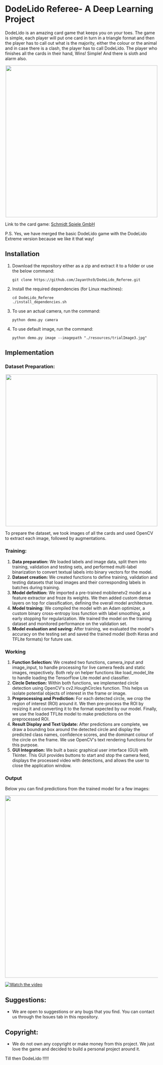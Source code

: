 # DodeLido Referee- A Deep Learning Project

DodeLido is an amazing card game that keeps you on your toes. The game is simple, each player will put one card in turn in a triangle format and then the player has to call out what is the majority, either the colour or the animal and in case there is a clash, the player has to call DodeLido. The player who finishes all the cards in their hand, Wins! Simple! And there is sloth and alarm also. 

<p align="center">
  <img src="https://github.com/Jayanths9/Dodelido_opencv/assets/9052405/d8003dd2-108d-4b64-97fd-904f702442a0" width="500">
</p>

Link to the card game: [Schmidt Spiele GmbH](https://www.dreimagier.de/details/produkt/dodelido-extreme.html)

P.S. Yes, we have merged the basic DodeLido game with the DodeLido Extreme version because we like it that way!

## Installation
1. Download the repository either as a zip and extract it to a folder or use the below command:
   ```
   git clone https://github.com/Jayanths9/DodeLido_Referee.git
   ```
2. Install the required dependencies (for Linux machines):
   ```
   cd DodeLido_Referee
   ./install_dependencies.sh
   ```
3. To use an actual camera, run the command:
   ```
   python demo.py camera 
   ```
4. To use default image, run the command:
   ```
   python demo.py image --imagepath "./resources/trialImage3.jpg" 
   ```
## Implementation

### Dataset Preparation:
  <p align="center">
  <img src="https://github.com/Jayanths9/DodeLido_Referee/assets/9052405/b8e37230-2b1a-4104-b406-f4dc64405166" width="500">
  </p>
To prepare the dataset, we took images of all the cards and used OpenCV to extract each image, followed by augmentations. 
  
### Training:
1. **Data preparation:** We loaded labels and image data, split them into training, validation and testing sets, and performed multi-label binarization to convert textual labels into binary vectors for the model.
3. **Dataset creation:** We created functions to define training, validation and testing datasets that load images and their corresponding labels in batches during training.
4. **Model definition:** We imported a pre-trained mobilenetv2 model as a feature extractor and froze its weights. We then added custom dense layers on top for classification, defining the overall model architecture.
5. **Model training:** We compiled the model with an Adam optimizer, a custom binary cross-entropy loss function with label smoothing, and early stopping for regularization. We trained the model on the training dataset and monitored performance on the validation set.
6. **Model evaluation and saving:** After training, we evaluated the model's accuracy on the testing set and saved the trained model (both Keras and TFLite formats) for future use.

### Working
1. **Function Selection:** We created two functions, camera_input and image_input, to handle processing for live camera feeds and static images, respectively. Both rely on helper functions like load_model_lite to handle loading the TensorFlow Lite model and classifier.
2. **Circle Detection:**  Within both functions, we implemented circle detection using OpenCV's cv2.HoughCircles function. This helps us isolate potential objects of interest in the frame or image.
3. **Preprocessing and Prediction:**  For each detected circle, we crop the region of interest (ROI) around it.  We then pre-process the ROI by resizing it and converting it to the format expected by our model.  Finally, we use the loaded TFLite model to make predictions on the preprocessed ROI.
4. **Result Display and Text Update:** After predictions are complete, we draw a bounding box around the detected circle and display the predicted class names, confidence scores, and the dominant colour of the circle on the frame.  We use OpenCV's text rendering functions for this purpose.
5. **GUI Integration:**  We built a basic graphical user interface (GUI) with Tkinter. This GUI provides buttons to start and stop the camera feed, displays the processed video with detections, and allows the user to close the application window.

### Output
Below you can find predictions from the trained model for a few images:
  <p align="center">
  <img src="https://github.com/Jayanths9/DodeLido_Referee/assets/9052405/d7fcb32b-f62c-4c23-abf3-943a0b9cb3eb" width="600">
  </p>

  [![Watch the video](https://github.com/Jayanths9/DodeLido_Referee/assets/9052405/5d3a415d-9267-4446-83b2-d35bbc080f2f)](https://youtu.be/SMLzawoyK6s)

## Suggestions: 
- We are open to suggestions or any bugs that you find. You can contact us through the Issues tab in this repository. 


## Copyright:
- We do not own any copyright or make money from this project. We just love the game and decided to build a personal project around it. 


Till then DodeLido !!!!!
